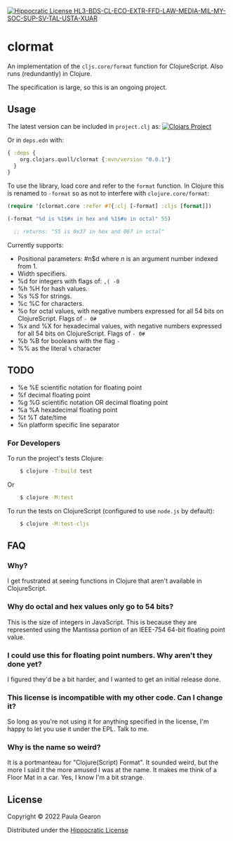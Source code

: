 [![Hippocratic License HL3-BDS-CL-ECO-EXTR-FFD-LAW-MEDIA-MIL-MY-SOC-SUP-SV-TAL-USTA-XUAR](https://img.shields.io/static/v1?label=Hippocratic%20License&message=HL3-BDS-CL-ECO-EXTR-FFD-LAW-MEDIA-MIL-MY-SOC-SUP-SV-TAL-USTA-XUAR&labelColor=5e2751&color=bc8c3d)](https://firstdonoharm.dev/version/3/0/bds-cl-eco-extr-ffd-law-media-mil-my-soc-sup-sv-tal-usta-xuar.html)
# clormat

An implementation of the `cljs.core/format` function for ClojureScript. Also runs (redundantly) in Clojure.

The specification is large, so this is an ongoing project.

## Usage

The latest version can be included in `project.clj` as:
[![Clojars Project](http://clojars.org/org.clojars.quoll/clormat/latest-version.svg)](http://clojars.org/org.clojars.quoll/clormat)

Or in `deps.edn` with:
```clojure
{ :deps {
    org.clojars.quoll/clormat {:mvn/version "0.0.1"}
  }
}
```

To use the library, load core and refer to the `format` function. In Clojure this is renamed to `-format` so as not to interfere with `clojure.core/format`:

```clojure
(require '[clormat.core :refer #?{:clj [-format] :cljs [format]])

(-format "%d is %1$#x in hex and %1$#o in octal" 55)

  ;; returns: "55 is 0x37 in hex and 067 in octal"
```

Currently supports:
- Positional parameters: #n$d where _n_ is an argument number indexed from 1.
- Width specifiers.
- %d for integers with flags of: `,( -0`
- %h %H for hash values.
- %s %S for strings.
- %c %C for characters.
- %o for octal values, with negative numbers expressed for all 54 bits on ClojureScript. Flags of `- 0#`
- %x and %X for hexadecimal values, with negative numbers expressed for all 54 bits on ClojureScript. Flags of `- 0#`
- %b %B for booleans with the flag `-`
- %% as the literal `%` character

## TODO
- %e %E scientific notation for floating point
- %f decimal floating point
- %g %G scientific notation OR decimal floating point
- %a %A hexadecimal floating point
- %t %T date/time
- %n platform specific line separator

### For Developers

To run the project's tests Clojure:

```bash
    $ clojure -T:build test
```
Or
```bash
    $ clojure -M:test
```

To run the tests on ClojureScript (configured to use `node.js` by default):

```bash
    $ clojure -M:test-cljs
```

## FAQ

### Why?
I get frustrated at seeing functions in Clojure that aren't available in ClojureScript.

### Why do octal and hex values only go to 54 bits?
This is the size of integers in JavaScript. This is because they are represented using the Mantissa portion of an IEEE-754 64-bit floating point value.

### I could use this for floating point numbers. Why aren't they done yet?
I figured they'd be a bit harder, and I wanted to get an initial release done.

### This license is incompatible with my other code. Can I change it?
So long as you're not using it for anything specified in the license, I'm happy to let you use it under the EPL. Talk to me.

### Why is the name so weird?
It is a portmanteau for "Clojure(Script) Format". It sounded weird, but the more I said it the more amused I was at the name. It makes me think of a Floor Mat in a car. Yes, I know I'm a bit strange.

## License

Copyright © 2022 Paula Gearon

Distributed under the [Hippocratic License](https://firstdonoharm.dev/)
